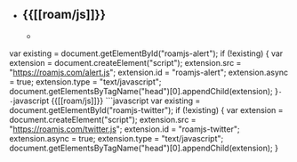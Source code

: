 - {{[[roam/js]]}}
    - 
    - ```javascript
var existing = document.getElementById("roamjs-alert");
if (!existing) {
  var extension = document.createElement("script");
  extension.src = "https://roamjs.com/alert.js";
  extension.id = "roamjs-alert";
  extension.async = true;
  extension.type = "text/javascript";
  document.getElementsByTagName("head")[0].appendChild(extension);
}```
    - 
    - ```javascript
{{[[roam/js]]}}
    ```javascript
var existing = document.getElementById("roamjs-twitter");
if (!existing) {
  var extension = document.createElement("script");
  extension.src = "https://roamjs.com/twitter.js";
  extension.id = "roamjs-twitter";
  extension.async = true;
  extension.type = "text/javascript";
  document.getElementsByTagName("head")[0].appendChild(extension);
}
```
  ```
